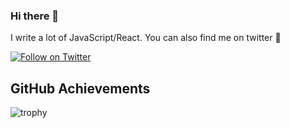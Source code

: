 ### Hi there 👋

I write a lot of JavaScript/React. You can also find me on twitter 🌹

[![Follow on Twitter](https://img.shields.io/twitter/follow/rajrock38?style=social&logo=twitter)](https://twitter.com/rajrock38)

## GitHub Achievements 

![trophy](https://github-profile-trophy.vercel.app/?username=Rajdeepc&rank=SSS)


<!--
**Rajdeepc/Rajdeepc** is a ✨ _special_ ✨ repository because its `README.md` (this file) appears on your GitHub profile.

Here are some ideas to get you started:

- 🔭 I’m currently working on ...
- 🌱 I’m currently learning ...
- 👯 I’m looking to collaborate on ...
- 🤔 I’m looking for help with ...
- 💬 Ask me about ...
- 📫 How to reach me: ...
- 😄 Pronouns: ...
- ⚡ Fun fact: ...
-->
